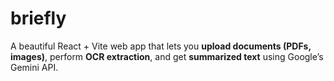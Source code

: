 # briefly
A beautiful React + Vite web app that lets you **upload documents (PDFs, images)**, perform **OCR extraction**, and get **summarized text** using Google’s Gemini API.
